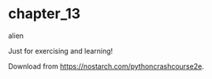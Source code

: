 # chapter_13
alien

Just for exercising and learning! 

Download from https://nostarch.com/pythoncrashcourse2e.
